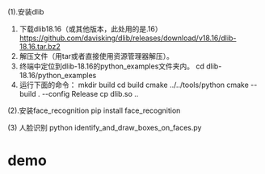 (1).安装dlib
1. 下载dlib18.16（或其他版本，此处用的是.16）
https://github.com/davisking/dlib/releases/download/v18.16/dlib-18.16.tar.bz2
2. 解压文件（用tar或者直接使用资源管理器解压）。
3. 终端中定位到dlib-18.16的python_examples文件夹内。
cd dlib-18.16/python_examples
4. 运行下面的命令：
mkdir build
cd build
cmake ../../tools/python
cmake --build . --config Release
cp dlib.so ..


(2).安装face_recognition
pip install face_recognition


(3) 人脸识别
python identify_and_draw_boxes_on_faces.py
# demo
